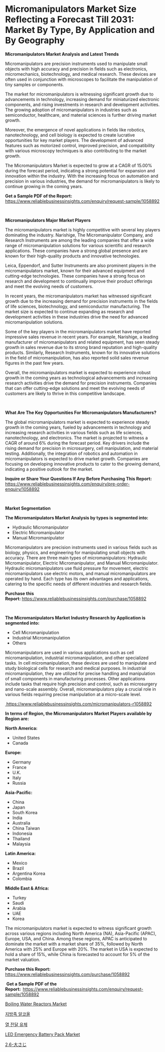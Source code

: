<p><h1>Micromanipulators Market Size Reflecting a Forecast Till 2031: Market By Type, By Application and By Geography</h1></p><p><strong>Micromanipulators Market Analysis and Latest Trends</strong></p>
<p><p>Micromanipulators are precision instruments used to manipulate small objects with high accuracy and precision in fields such as electronics, micromechanics, biotechnology, and medical research. These devices are often used in conjunction with microscopes to facilitate the manipulation of tiny samples or components.</p><p>The market for micromanipulators is witnessing significant growth due to advancements in technology, increasing demand for miniaturized electronic components, and rising investments in research and development activities. The growing adoption of micromanipulators in industries such as semiconductor, healthcare, and material sciences is further driving market growth.</p><p>Moreover, the emergence of novel applications in fields like robotics, nanotechnology, and cell biology is expected to create lucrative opportunities for key market players. The development of advanced features such as motorized control, improved precision, and compatibility with various microscopy techniques is also contributing to the market growth.</p><p>The Micromanipulators Market is expected to grow at a CAGR of 15.00% during the forecast period, indicating a strong potential for expansion and innovation within the industry. With the increasing focus on automation and precision in various industries, the demand for micromanipulators is likely to continue growing in the coming years.</p></p>
<p><strong>Get a Sample PDF of the Report:&nbsp;</strong> <a href="https://www.reliablebusinessinsights.com/enquiry/request-sample/1058892">https://www.reliablebusinessinsights.com/enquiry/request-sample/1058892</a></p>
<p>&nbsp;</p>
<p><strong>Micromanipulators Major Market Players</strong></p>
<p><p>The micromanipulators market is highly competitive with several key players dominating the industry. Narishige, The Micromanipulator Company, and Research Instruments are among the leading companies that offer a wide range of micromanipulation solutions for various scientific and research applications. These companies have a strong global presence and are known for their high-quality products and innovative technologies.</p><p>Leica, Eppendorf, and Sutter Instruments are also prominent players in the micromanipulators market, known for their advanced equipment and cutting-edge technologies. These companies have a strong focus on research and development to continually improve their product offerings and meet the evolving needs of customers.</p><p>In recent years, the micromanipulators market has witnessed significant growth due to the increasing demand for precision instruments in the fields of life sciences, biotechnology, and semiconductor manufacturing. The market size is expected to continue expanding as research and development activities in these industries drive the need for advanced micromanipulation solutions.</p><p>Some of the key players in the micromanipulators market have reported impressive sales revenue in recent years. For example, Narishige, a leading manufacturer of micromanipulators and related equipment, has seen steady growth in sales revenue due to its strong brand reputation and high-quality products. Similarly, Research Instruments, known for its innovative solutions in the field of micromanipulation, has also reported solid sales revenue figures in the past few years.</p><p>Overall, the micromanipulators market is expected to experience robust growth in the coming years as technological advancements and increasing research activities drive the demand for precision instruments. Companies that can offer cutting-edge solutions and meet the evolving needs of customers are likely to thrive in this competitive landscape.</p></p>
<p>&nbsp;</p>
<p><strong>What Are The Key Opportunities For Micromanipulators Manufacturers?</strong></p>
<p><p>The global micromanipulators market is expected to experience steady growth in the coming years, fueled by advancements in technology and increasing research activities in various fields such as life sciences, nanotechnology, and electronics. The market is projected to witness a CAGR of around 6% during the forecast period. Key drivers include the rising demand for precision in microsurgery, cell manipulation, and material testing. Additionally, the integration of robotics and automation in micromanipulators is expected to drive market growth. Companies are focusing on developing innovative products to cater to the growing demand, indicating a positive outlook for the market.</p></p>
<p><strong>Inquire or Share Your Questions If Any Before Purchasing This Report:</strong> <a href="https://www.reliablebusinessinsights.com/enquiry/pre-order-enquiry/1058892">https://www.reliablebusinessinsights.com/enquiry/pre-order-enquiry/1058892</a></p>
<p>&nbsp;</p>
<p><strong>Market Segmentation</strong></p>
<p><strong>The Micromanipulators Market Analysis by types is segmented into:</strong></p>
<p><ul><li>Hydraulic Micromanipulator</li><li>Electric Micromanipulator</li><li>Manual Micromanipulator</li></ul></p>
<p><p>Micromanipulators are precision instruments used in various fields such as biology, physics, and engineering for manipulating small objects with accuracy. There are three main types of micromanipulators: Hydraulic Micromanipulator, Electric Micromanipulator, and Manual Micromanipulator. Hydraulic micromanipulators use fluid pressure for movement, electric micromanipulators use electric motors, and manual micromanipulators are operated by hand. Each type has its own advantages and applications, catering to the specific needs of different industries and research fields.</p></p>
<p><strong>Purchase this Report:&nbsp;</strong><a href="https://www.reliablebusinessinsights.com/purchase/1058892">https://www.reliablebusinessinsights.com/purchase/1058892</a></p>
<p>&nbsp;</p>
<p><strong>The Micromanipulators Market Industry Research by Application is segmented into:</strong></p>
<p><ul><li>Cell Micromanipulation</li><li>Industrial Micromanipulation</li><li>Others</li></ul></p>
<p><p>Micromanipulators are used in various applications such as cell micromanipulation, industrial micromanipulation, and other specialized tasks. In cell micromanipulation, these devices are used to manipulate and study biological cells for research and medical purposes. In industrial micromanipulation, they are utilized for precise handling and manipulation of small components in manufacturing processes. Other applications include tasks that require high precision and control, such as microsurgery and nano-scale assembly. Overall, micromanipulators play a crucial role in various fields requiring precise manipulation at a micro-scale level.</p></p>
<p><a href="https://www.reliablebusinessinsights.com/micromanipulators-r1058892">&nbsp;https://www.reliablebusinessinsights.com/micromanipulators-r1058892</a></p>
<p><strong>In terms of Region, the Micromanipulators Market Players available by Region are:</strong></p>
<p>
    <p> <strong> North America: </strong>
        <ul>
            <li>United States</li>
            <li>Canada</li>
        </ul>
        </p> 
    <p> <strong> Europe: </strong>
        <ul>
            <li>Germany</li>
            <li>France</li>
            <li>U.K.</li>
            <li>Italy</li>
            <li>Russia</li>
        </ul>
        </p> 
    <p> <strong> Asia-Pacific: </strong>
        <ul>
            <li>China</li>
            <li>Japan</li>
            <li>South Korea</li>
            <li>India</li>
            <li>Australia</li>
            <li>China Taiwan</li>
            <li>Indonesia</li>
            <li>Thailand</li>
            <li>Malaysia</li>
        </ul>
        </p> 
    <p> <strong> Latin America: </strong>
        <ul>
            <li>Mexico</li>
            <li>Brazil</li>
            <li>Argentina Korea</li>
            <li>Colombia</li>
        </ul>
        </p> 
    <p> <strong> Middle East & Africa: </strong>
        <ul>
            <li>Turkey</li>
            <li>Saudi</li>
            <li>Arabia</li>
            <li>UAE</li>
            <li>Korea</li>
        </ul>
    </p>
    </p>
<p><p>The micromanipulators market is expected to witness significant growth across various regions including North America (NA), Asia-Pacific (APAC), Europe, USA, and China. Among these regions, APAC is anticipated to dominate the market with a market share of 35%, followed by North America with 25% and Europe with 20%. The market in USA is expected to hold a share of 15%, while China is forecasted to account for 5% of the market valuation.</p></p>
<p><strong>Purchase this Report: </strong><a href="https://www.reliablebusinessinsights.com/purchase/1058892">https://www.reliablebusinessinsights.com/purchase/1058892</a></p>
<p>&nbsp;<strong>Get a Sample PDF of the Report:&nbsp;&nbsp;</strong><a href="https://www.reliablebusinessinsights.com/enquiry/request-sample/1058892">https://www.reliablebusinessinsights.com/enquiry/request-sample/1058892</a></p>
<p><strong></strong></p>
<p><p><a href="https://github.com/sifatuddin25/Market-Research-Report-List-1/blob/main/boiling-water-reactors-market.md">Boiling Water Reactors Market</a></p><p><a href="https://github.com/fredrickeglers/Market-Research-Report-List-2/blob/main/3396043161909.md">지방족 알코올</a></p><p><a href="https://github.com/RichardLueilwitz787/Market-Research-Report-List-2/blob/main/9909641161910.md">열 전달 유체</a></p><p><a href="https://github.com/alexxisgm/Market-Research-Report-List-1/blob/main/led-emergency-battery-pack-market.md">LED Emergency Battery Pack Market</a></p><p><a href="https://github.com/leigh4852023/Market-Research-Report-List-1/blob/main/6383522152008.md">2,6-大さじ</a></p></p>